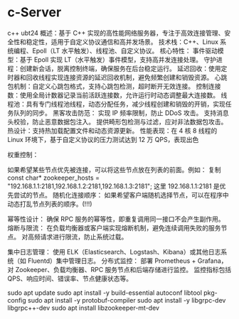 # c-Server
c++
ubt24
概述：基于 C++ 实现的高性能网络服务器，专注于高效连接管理、安全性和稳定性，适用于自定义协议通信和高并发场景。
技术栈：C++、Linux 系统编程、Epoll（LT 水平触发）、线程池、自定义协议。
核心特性：
事件驱动模型：基于 Epoll 实现 LT（水平触发）事件模型，支持高并发连接处理。
守护进程：创建新会话，脱离控制终端，确保服务在后台稳定运行。
延迟回收：使用定时器和回收线程实现连接资源的延迟回收机制，避免频繁创建和销毁资源。
心跳包机制：自定义心跳包格式，支持心跳包检测，超时断开无效连接。
控制连接数：使用全局计数器记录当前活跃连接数，允许运行时动态调整最大连接数。
线程池：具有专门线程池线程，动态分配任务，减少线程创建和销毁的开销，实现任务队列的同步。
黑客攻击防范：
实现 IP 频率限制，防止 DDoS 攻击。
支持消息头校验，防止恶意数据包注入。
提供畸形包检测与过滤，应对非法数据包攻击。
热设计：支持热加载配置文件和动态资源更新。
性能表现：在 4 核 8 线程的 Linux 环境下，基于自定义协议的压力测试达到 12 万 QPS，表现出色

权重控制：

如果希望某些节点优先被连接，可以将这些节点放在列表的前面。例如：
复制
const char* zookeeper_hosts = "192.168.1.1:2181,192.168.1.2:2181,192.168.1.3:2181";
这里 192.168.1.1:2181 是优先尝试的节点。
随机化连接顺序：
如果希望客户端随机选择节点，可以在程序中动态打乱节点列表的顺序。(!!!)



幂等性设计：
确保 RPC 服务的幂等性，即重复调用同一接口不会产生副作用。
熔断与限流：
在负载均衡器或客户端实现熔断机制，避免连续调用失败的服务节点。
对高频请求进行限流，防止系统过载。

集中日志管理：
使用 ELK（Elasticsearch、Logstash、Kibana）或其他日志系统（如 Fluentd）集中管理日志。
分布式监控：
部署 Prometheus + Grafana，对 Zookeeper、负载均衡器、RPC 服务节点和后端存储进行监控。
监控指标包括 QPS、响应时间、错误率、节点健康状态等。

sudo apt update
sudo apt install -y build-essential autoconf libtool pkg-config
sudo apt install -y protobuf-compiler
sudo apt install -y libgrpc-dev libgrpc++-dev
sudo apt install libzookeeper-mt-dev